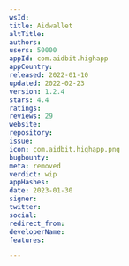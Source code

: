 ```yaml
---
wsId: 
title: Aidwallet
altTitle: 
authors: 
users: 50000
appId: com.aidbit.highapp
appCountry: 
released: 2022-01-10
updated: 2022-02-23
version: 1.2.4
stars: 4.4
ratings: 
reviews: 29
website: 
repository: 
issue: 
icon: com.aidbit.highapp.png
bugbounty: 
meta: removed
verdict: wip
appHashes: 
date: 2023-01-30
signer: 
twitter: 
social: 
redirect_from: 
developerName: 
features: 

---
```


